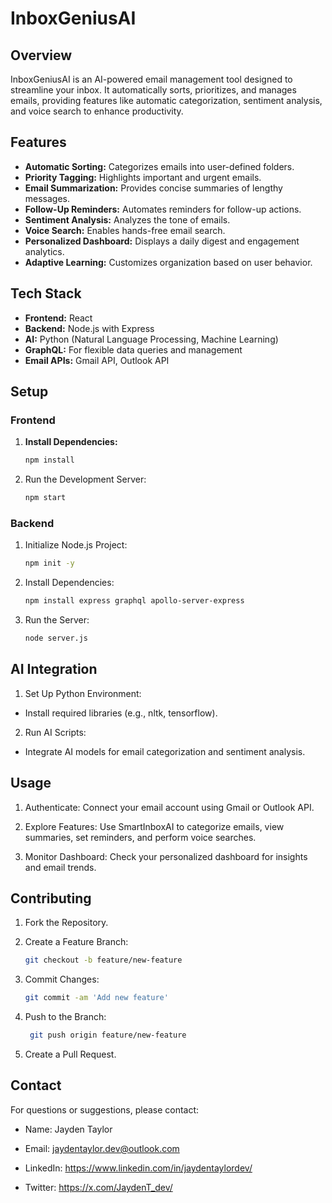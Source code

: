 # InboxGeniusAI

## Overview

InboxGeniusAI is an AI-powered email management tool designed to streamline your inbox. It automatically sorts, prioritizes, and manages emails, providing features like automatic categorization, sentiment analysis, and voice search to enhance productivity.

## Features

- **Automatic Sorting:** Categorizes emails into user-defined folders.
- **Priority Tagging:** Highlights important and urgent emails.
- **Email Summarization:** Provides concise summaries of lengthy messages.
- **Follow-Up Reminders:** Automates reminders for follow-up actions.
- **Sentiment Analysis:** Analyzes the tone of emails.
- **Voice Search:** Enables hands-free email search.
- **Personalized Dashboard:** Displays a daily digest and engagement analytics.
- **Adaptive Learning:** Customizes organization based on user behavior.

## Tech Stack

- **Frontend:** React
- **Backend:** Node.js with Express
- **AI:** Python (Natural Language Processing, Machine Learning)
- **GraphQL:** For flexible data queries and management
- **Email APIs:** Gmail API, Outlook API

## Setup

### Frontend

1. **Install Dependencies:**
   ```bash
   npm install
   
2. Run the Development Server:
   ```bash
   npm start
   
### Backend
1. Initialize Node.js Project:
   ```bash
   npm init -y
   
2. Install Dependencies:
   ```bash
   npm install express graphql apollo-server-express

3. Run the Server:
   ```bash
   node server.js
   
## AI Integration

1. Set Up Python Environment:

- Install required libraries (e.g., nltk, tensorflow).
  
2. Run AI Scripts:

- Integrate AI models for email categorization and sentiment analysis.
  
## Usage

1. Authenticate: Connect your email account using Gmail or Outlook API.

2. Explore Features: Use SmartInboxAI to categorize emails, view summaries, set reminders, and perform voice searches.
 
3. Monitor Dashboard: Check your personalized dashboard for insights and email trends.

## Contributing

1. Fork the Repository.

2.  Create a Feature Branch:
    ```bash
    git checkout -b feature/new-feature

3. Commit Changes:
   ```bash
   git commit -am 'Add new feature'
   
4. Push to the Branch:
   ```bash
    git push origin feature/new-feature
   
5. Create a Pull Request.

## Contact
For questions or suggestions, please contact:

- Name: Jayden Taylor

- Email: jaydentaylor.dev@outlook.com

- LinkedIn: https://www.linkedin.com/in/jaydentaylordev/
- Twitter: https://x.com/JaydenT_dev/
